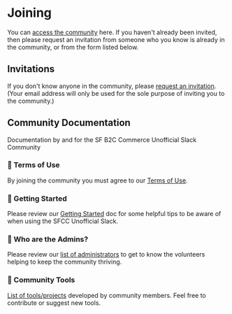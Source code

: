 # Joining
You can [access the community](https://sfcc-unofficial.slack.com/) here. If you haven't already been invited, then please request an invitation from someone who you know is already in the community, or from the form listed below.

## Invitations
If you don't know anyone in the community, please [request an invitation](https://docs.google.com/forms/d/e/1FAIpQLSdy875PlJuib35naCkr3-Frn2qtaSuuRgYezRSb2uBYkhXt7g/viewform). (Your email address will only be used for the sole purpose of inviting you to the community.)

## Community Documentation
Documentation by and for the SF B2C Commerce Unofficial Slack Community

### 📜 Terms of Use
By joining the community you must agree to our [Terms of Use](./terms-of-use.md).

### 🚀 Getting Started
Please review our [Getting Started](./getting-started.md) doc for some helpful tips to be aware of when using the SFCC Unofficial Slack.

### 👥 Who are the Admins?
Please review our [list of administrators](./admins.md) to get to know the volunteers helping to keep the community thriving.

### 🔧 Community Tools
[List of tools/projects](./tools.md) developed by community members. Feel free to contribute or suggest new tools.
